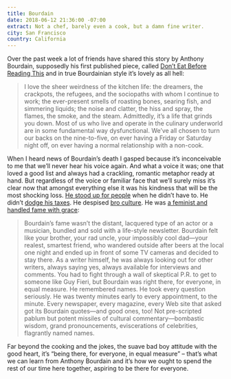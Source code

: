 ```yaml
---
title: Bourdain
date: 2018-06-12 21:36:00 -07:00
extract: Not a chef, barely even a cook, but a damn fine writer.
city: San Francisco
country: California
---
```


Over the past week a lot of friends have shared this story by Anthony Bourdain, supposedly his first published piece, called [Don’t Eat Before Reading This](https://www.newyorker.com/magazine/1999/04/19/dont-eat-before-reading-this) and in true Bourdainian style it’s lovely as all hell:

> I love the sheer weirdness of the kitchen life: the dreamers, the crackpots, the refugees, and the sociopaths with whom I continue to work; the ever-present smells of roasting bones, searing fish, and simmering liquids; the noise and clatter, the hiss and spray, the flames, the smoke, and the steam. Admittedly, it’s a life that grinds you down. Most of us who live and operate in the culinary underworld are in some fundamental way dysfunctional. We’ve all chosen to turn our backs on the nine-to-five, on ever having a Friday or Saturday night off, on ever having a normal relationship with a non-cook.

When I heard news of Bourdain’s death I gasped because it’s inconceivable to me that we’ll never hear his voice again. And what a voice it was; one that loved a good list and always had a crackling, romantic metaphor ready at hand. But regardless of the voice or familiar face that we’ll surely miss it’s clear now that amongst everything else it was his kindness that will be the most shocking loss. [He stood up for people](https://www.buzzfeed.com/juliareinstein/marilyn-hagerty-anthony-bourdain-olive-garden?utm_term=.vbMGqEMeDM#.qgRKpR1MW1) when he didn’t have to. He didn’t [dodge his taxes](https://www.wealthsimple.com/en-us/magazine/money-diary-anthony-bourdain). He despised [bro culture](https://www.newyorker.com/culture/annals-of-gastronomy/a-harvey-weinstein-moment-for-the-restaurant-industry). He was [a feminist and handled fame with grace](https://www.newyorker.com/culture/annals-of-gastronomy/anthony-bourdain-and-the-power-of-telling-the-truth):

> Bourdain’s fame wasn’t the distant, lacquered type of an actor or a musician, bundled and sold with a life-style newsletter. Bourdain felt like your brother, your rad uncle, your impossibly cool dad—your realest, smartest friend, who wandered outside after beers at the local one night and ended up in front of some TV cameras and decided to stay there. As a writer himself, he was always looking out for other writers, always saying yes, always available for interviews and comments. You had to fight through a wall of skeptical P.R. to get to someone like Guy Fieri, but Bourdain was right there, for everyone, in equal measure. He remembered names. He took every question seriously. He was twenty minutes early to every appointment, to the minute. Every newspaper, every magazine, every Web site that asked got its Bourdain quotes—and good ones, too! Not pre-scripted pablum but potent missiles of cultural commentary—bombastic wisdom, grand pronouncements, eviscerations of celebrities, flagrantly named names.

Far beyond the cooking and the jokes, the suave bad boy attitude with the good heart, it’s “being there, for everyone, in equal measure” – that’s what we can learn from Anthony Bourdain and it’s how we ought to spend the rest of our time here together, aspiring to be there for everyone.
